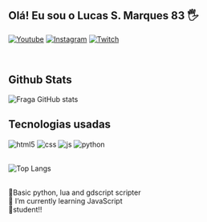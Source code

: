 ## Olá! Eu sou o Lucas S. Marques 83 🖐️

[![Youtube](https://img.shields.io/badge/YouTube-FF0000?style=for-the-badge&logo=youtube&logoColor=white)](https://www.youtube.com/channel/UCSmYPqkwLKaSOU13H-QVSUg)
[![Instagram](https://img.shields.io/badge/Instagram-E4405F?style=for-the-badge&logo=instagram&logoColor=white)]()
[![Twitch](https://img.shields.io/badge/Twitch-9146FF?style=for-the-badge&logo=twitch&logoColor=white)](https://www.twitch.tv/luscas_sm83)
</div><br/>



## Github Stats
![Fraga GitHub stats](https://github-readme-stats.vercel.app/api?username=luksr7&show_icons=true&theme=dracula&count_private=true)


## Tecnologias usadas

<div style="display: inline_block">
  <img align="center" alt="html5" src="https://img.shields.io/badge/HTML5-E34F26?style=for-the-badge&logo=html5&logoColor=white" />
  <img align="center" alt="css" src="https://img.shields.io/badge/CSS3-1572B6?style=for-the-badge&logo=css3&logoColor=white" />
  <img align="center" alt="js" src="https://img.shields.io/badge/JavaScript-F7DF1E?style=for-the-badge&logo=javascript&logoColor=black" />
  <img align="center" alt="python" src=https://img.shields.io/badge/Python-14354C?style=for-the-badge&logo=python&logoColor=white 

</div><br/>
</div><br/>

![Top Langs](https://github-readme-stats.vercel.app/api/top-langs/?username=luksr7&hide_progress=true)

</div><br/>
📜Basic python, lua and gdscript scripter
</div><br/>
🌱 I’m currently learning JavaScript
</div><br/>
🚀student!!




